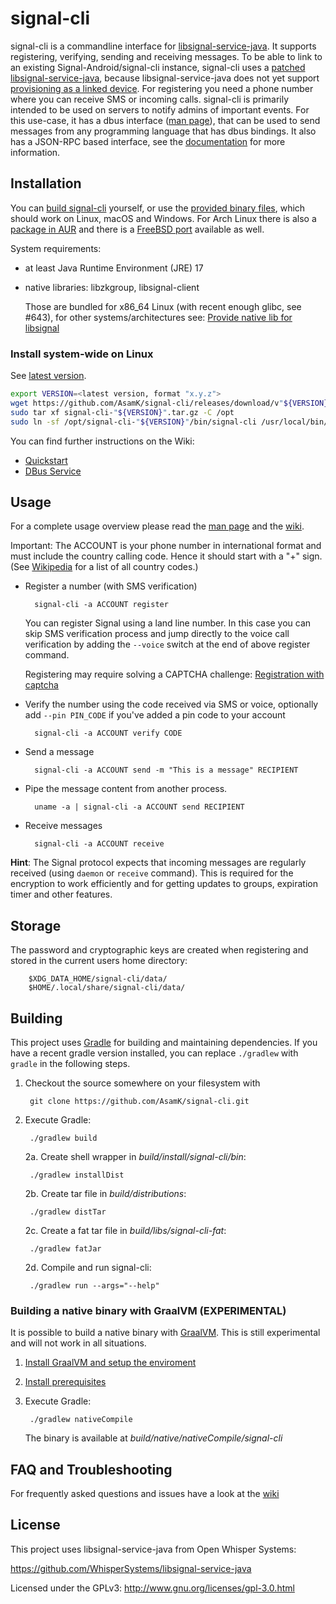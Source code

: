 # signal-cli

signal-cli is a commandline interface
for [libsignal-service-java](https://github.com/WhisperSystems/libsignal-service-java). It supports registering,
verifying, sending and receiving messages. To be able to link to an existing Signal-Android/signal-cli instance,
signal-cli uses a [patched libsignal-service-java](https://github.com/AsamK/libsignal-service-java), because
libsignal-service-java does not yet
support [provisioning as a linked device](https://github.com/WhisperSystems/libsignal-service-java/pull/21). For
registering you need a phone number where you can receive SMS or incoming calls. signal-cli is primarily intended to be
used on servers to notify admins of important events. For this use-case, it has a dbus
interface ([man page](https://github.com/AsamK/signal-cli/blob/master/man/signal-cli-dbus.5.adoc)), that can be used to
send messages from any programming language that has dbus bindings. It also has a JSON-RPC based interface, see
the [documentation](https://github.com/AsamK/signal-cli/wiki/JSON-RPC-service) for more information.

## Installation

You can [build signal-cli](#building) yourself, or use
the [provided binary files](https://github.com/AsamK/signal-cli/releases/latest), which should work on Linux, macOS and
Windows. For Arch Linux there is also a [package in AUR](https://aur.archlinux.org/packages/signal-cli/) and there is
a [FreeBSD port](https://www.freshports.org/net-im/signal-cli) available as well.

System requirements:

- at least Java Runtime Environment (JRE) 17
- native libraries: libzkgroup, libsignal-client

  Those are bundled for x86_64 Linux (with recent enough glibc, see #643), for other systems/architectures
  see: [Provide native lib for libsignal](https://github.com/AsamK/signal-cli/wiki/Provide-native-lib-for-libsignal)

### Install system-wide on Linux

See [latest version](https://github.com/AsamK/signal-cli/releases).

```sh
export VERSION=<latest version, format "x.y.z">
wget https://github.com/AsamK/signal-cli/releases/download/v"${VERSION}"/signal-cli-"${VERSION}".tar.gz
sudo tar xf signal-cli-"${VERSION}".tar.gz -C /opt
sudo ln -sf /opt/signal-cli-"${VERSION}"/bin/signal-cli /usr/local/bin/
```

You can find further instructions on the Wiki:

- [Quickstart](https://github.com/AsamK/signal-cli/wiki/Quickstart)
- [DBus Service](https://github.com/AsamK/signal-cli/wiki/DBus-service)

## Usage

For a complete usage overview please read
the [man page](https://github.com/AsamK/signal-cli/blob/master/man/signal-cli.1.adoc) and
the [wiki](https://github.com/AsamK/signal-cli/wiki).

Important: The ACCOUNT is your phone number in international format and must include the country calling code. Hence it
should start with a "+" sign. (See [Wikipedia](https://en.wikipedia.org/wiki/List_of_country_calling_codes) for a list
of all country codes.)

* Register a number (with SMS verification)

        signal-cli -a ACCOUNT register

  You can register Signal using a land line number. In this case you can skip SMS verification process and jump directly
  to the voice call verification by adding the `--voice` switch at the end of above register command.

  Registering may require solving a CAPTCHA
  challenge: [Registration with captcha](https://github.com/AsamK/signal-cli/wiki/Registration-with-captcha)

* Verify the number using the code received via SMS or voice, optionally add `--pin PIN_CODE` if you've added a pin code
  to your account

        signal-cli -a ACCOUNT verify CODE

* Send a message

        signal-cli -a ACCOUNT send -m "This is a message" RECIPIENT

* Pipe the message content from another process.

        uname -a | signal-cli -a ACCOUNT send RECIPIENT

* Receive messages

        signal-cli -a ACCOUNT receive

**Hint**: The Signal protocol expects that incoming messages are regularly received (using `daemon` or `receive`
command). This is required for the encryption to work efficiently and for getting updates to groups, expiration timer
and other features.

## Storage

The password and cryptographic keys are created when registering and stored in the current users home directory:

        $XDG_DATA_HOME/signal-cli/data/
        $HOME/.local/share/signal-cli/data/

## Building

This project uses [Gradle](http://gradle.org) for building and maintaining dependencies. If you have a recent gradle
version installed, you can replace `./gradlew` with `gradle` in the following steps.

1. Checkout the source somewhere on your filesystem with

        git clone https://github.com/AsamK/signal-cli.git

2. Execute Gradle:

        ./gradlew build

   2a. Create shell wrapper in *build/install/signal-cli/bin*:

        ./gradlew installDist

   2b. Create tar file in *build/distributions*:

        ./gradlew distTar

   2c. Create a fat tar file in *build/libs/signal-cli-fat*:

        ./gradlew fatJar

   2d. Compile and run signal-cli:

        ./gradlew run --args="--help"

### Building a native binary with GraalVM (EXPERIMENTAL)

It is possible to build a native binary with [GraalVM](https://www.graalvm.org). This is still experimental and will not
work in all situations.

1. [Install GraalVM and setup the enviroment](https://www.graalvm.org/docs/getting-started/#install-graalvm)
2. [Install prerequisites](https://www.graalvm.org/reference-manual/native-image/#prerequisites)
3. Execute Gradle:

        ./gradlew nativeCompile

   The binary is available at *build/native/nativeCompile/signal-cli*

## FAQ and Troubleshooting

For frequently asked questions and issues have a look at the [wiki](https://github.com/AsamK/signal-cli/wiki/FAQ)

## License

This project uses libsignal-service-java from Open Whisper Systems:

https://github.com/WhisperSystems/libsignal-service-java

Licensed under the GPLv3: http://www.gnu.org/licenses/gpl-3.0.html
